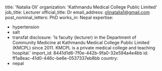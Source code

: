 title: 'Natalia Oli'
organization: 'Kathmandu Medical College Public Limited'
job_title: Lecturer
official_title: Dr
email_address: olinatalia1@gmail.com
post_nominal_letters: PhD
works_in: Nepal
expertise:
  - hypertension
  - salt
  - transfat
disclosure: 'Is faculty (lecturer) in the Department of Community Medicine at Kathmandu Medical College Public Limited (KMCPL) since 2011. KMCPL is a private medical college and teaching hospital.'
import_id: 8441d1d6-7f0e-442b-9fa0-32e594a4e4bb
id: ff1a8eac-41d0-446c-be6e-0537337eb8bb
country:
  - nepal
